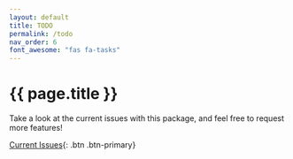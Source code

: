 ```yaml
---
layout: default
title: TODO
permalink: /todo
nav_order: 6
font_awesome: "fas fa-tasks"
---
```


# <i class="{{ page.font_awesome }}"></i> {{ page.title }}

Take a look at the current issues with this package, and feel free to request more features!

[Current Issues](https://github.com/cbteeple/hand_arm_cbt/issues){: .btn .btn-primary}


